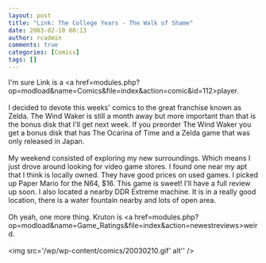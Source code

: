 ```yaml
---
layout: post
title: "Link: The College Years - The Walk of Shame"
date: 2003-02-10 00:13
author: rcadmin
comments: true
categories: [Comics]
tags: []
---
```

I'm sure Link is a <a href=modules.php?op=modload&name=Comics&file=index&action=comic&id=112>player.</a>
<br />
<br />
I decided to devote this weeks' comics to the great franchise known as Zelda. The Wind Waker is still a month away but more important than that is the bonus disk that I'll get next week. If you preorder The Wind Waker you get a bonus disk that has The Ocarina of Time and a Zelda game that was only released in Japan.
<br />
<br />
My weekend consisted of exploring my new surroundings. Which means I just drove around looking for video game stores. I found one near my apt that I think is locally owned. They have good prices on used games. I picked up Paper Mario for the N64, $16. This game is sweet! I'll have a full review up soon. I also located a nearby DDR Extreme machine. It is in a really good location, there is a water fountain nearby and lots of open area.
<br />
<br />
Oh yeah, one more thing. Kruton is <a href=modules.php?op=modload&name=Game_Ratings&file=index&action=newestreviews>weird.</a><br /><br /><!--more--><img src='/wp/wp-content/comics/20030210.gif' alt'' />
